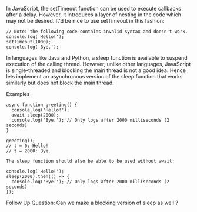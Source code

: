 In JavaScript, the setTimeout function can be used to execute callbacks after a delay. 
However, it introduces a layer of nesting in the code which may not be desired. 
It'd be nice to use setTimeout in this fashion:

```
// Note: the following code contains invalid syntax and doesn't work.
console.log('Hello!');
setTimeout(1000);
console.log('Bye.');
```

In languages like Java and Python, a sleep function is available to suspend execution of the calling thread. However, unlike other languages, JavaScript is single-threaded and blocking the main thread is not a good idea. Hence lets implement an asynchronous version of the sleep function that works similarly but does not block the main thread.


Examples
```
async function greeting() {
  console.log('Hello!');
  await sleep(2000);
  console.log('Bye.'); // Only logs after 2000 milliseconds (2 seconds)
}

greeting();
// t = 0: Hello!
// t = 2000: Bye.
```

```
The sleep function should also be able to be used without await:

console.log('Hello!');
sleep(2000).then(() => {
  console.log('Bye.'); // Only logs after 2000 milliseconds (2 seconds)
});

```

Follow Up Question: 
Can we make a blocking version of sleep as well ? 

